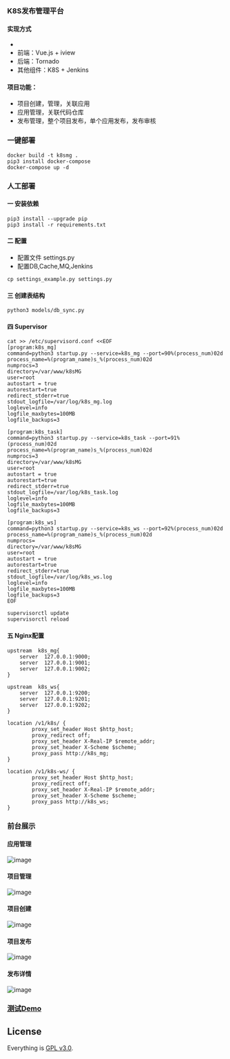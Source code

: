 ### K8S发布管理平台
#### 实现方式
-
- 前端：Vue.js + iview
- 后端：Tornado
- 其他组件：K8S + Jenkins

#### 项目功能：
- 项目创建，管理，关联应用
- 应用管理，关联代码仓库
- 发布管理，整个项目发布，单个应用发布，发布审核


### 一键部署
```
docker build -t k8smg .
pip3 install docker-compose
docker-compose up -d
```


### 人工部署
#### 一 安装依赖
```
pip3 install --upgrade pip
pip3 install -r requirements.txt
```

#### 二 配置
- 配置文件 settings.py
- 配置DB,Cache,MQ,Jenkins
```
cp settings_example.py settings.py
```

#### 三 创建表结构
```
python3 models/db_sync.py
```

#### 四 Supervisor
```
cat >> /etc/supervisord.conf <<EOF
[program:k8s_mg]
command=python3 startup.py --service=k8s_mg --port=90%(process_num)02d
process_name=%(program_name)s_%(process_num)02d
numprocs=3
directory=/var/www/k8sMG
user=root
autostart = true
autorestart=true
redirect_stderr=true
stdout_logfile=/var/log/k8s_mg.log
loglevel=info
logfile_maxbytes=100MB
logfile_backups=3

[program:k8s_task]
command=python3 startup.py --service=k8s_task --port=91%(process_num)02d
process_name=%(program_name)s_%(process_num)02d
numprocs=3
directory=/var/www/k8sMG
user=root
autostart = true
autorestart=true
redirect_stderr=true
stdout_logfile=/var/log/k8s_task.log
loglevel=info
logfile_maxbytes=100MB
logfile_backups=3

[program:k8s_ws]
command=python3 startup.py --service=k8s_ws --port=92%(process_num)02d
process_name=%(program_name)s_%(process_num)02d
numprocs=
directory=/var/www/k8sMG
user=root
autostart = true
autorestart=true
redirect_stderr=true
stdout_logfile=/var/log/k8s_ws.log
loglevel=info
logfile_maxbytes=100MB
logfile_backups=3
EOF

supervisorctl update
supervisorctl reload
```


#### 五 Nginx配置
```
upstream  k8s_mg{
    server  127.0.0.1:9000;
    server  127.0.0.1:9001;
    server  127.0.0.1:9002;
}

upstream  k8s_ws{
    server  127.0.0.1:9200;
    server  127.0.0.1:9201;
    server  127.0.0.1:9202;
}

location /v1/k8s/ {
        proxy_set_header Host $http_host;
        proxy_redirect off;
        proxy_set_header X-Real-IP $remote_addr;
        proxy_set_header X-Scheme $scheme;
        proxy_pass http://k8s_mg;
}

location /v1/k8s-ws/ {
        proxy_set_header Host $http_host;
        proxy_redirect off;
        proxy_set_header X-Real-IP $remote_addr;
        proxy_set_header X-Scheme $scheme;
        proxy_pass http://k8s_ws;
}

```



### 前台展示
#### 应用管理
![image](https://raw.githubusercontent.com/yangmv/k8sMG/master/images/01.png)

#### 项目管理
![image](https://raw.githubusercontent.com/yangmv/k8sMG/master/images/02.png)

#### 项目创建
![image](https://raw.githubusercontent.com/yangmv/k8sMG/master/images/03.png)

#### 项目发布
![image](https://raw.githubusercontent.com/yangmv/k8sMG/master/images/04.png)

#### 发布详情
![image](https://raw.githubusercontent.com/yangmv/k8sMG/master/images/05.png)


### [测试Demo](https://github.com/yangmv/flask-demo.git)

## License

Everything is [GPL v3.0](https://www.gnu.org/licenses/gpl-3.0.html).